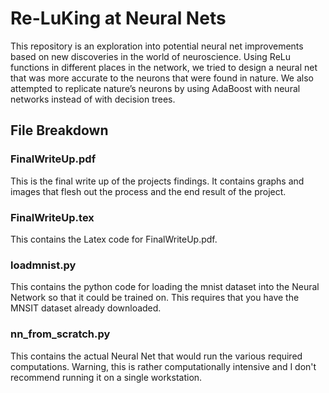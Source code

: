 # Re-LuKing at Neural Nets
This repository is an exploration into potential neural net improvements based on new discoveries in the world of neuroscience. Using ReLu functions in different places in the network, we tried to design a neural net that was more accurate to the neurons that were found in nature. We also attempted to replicate nature’s neurons by using AdaBoost with neural networks instead of with decision trees.

## File Breakdown

### FinalWriteUp.pdf
This is the final write up of the projects findings. It contains graphs and images that flesh out the process and the end result of the project.

### FinalWriteUp.tex

This contains the Latex code for FinalWriteUp.pdf.

### loadmnist.py

This contains the python code for loading the mnist dataset into the Neural Network so that it could be trained on. This requires that you have the MNSIT dataset already downloaded.

### nn_from_scratch.py
This contains the actual Neural Net that would run the various required computations. Warning, this is rather computationally intensive and I don't recommend running it on a single workstation.
